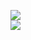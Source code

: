 [![](https://img.shields.io/badge/Made%20With-Github%20Spray-lightgrey.svg?style=for-the-badge&logo=github)](https://github.com/Annihil/github-spray#12347)  
[![](https://i.imgur.com/2DrTn0Z.gif)](https://github.com/Annihil/github-spray)